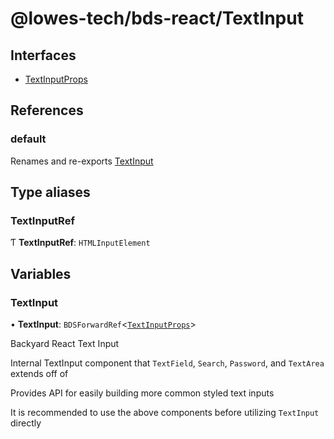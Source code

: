 # @lowes-tech/bds-react/TextInput

## Interfaces

- [TextInputProps](interfaces/TextInputProps.md)

## References

### default

Renames and re-exports [TextInput](README.md#textinput)

## Type aliases

### TextInputRef

Ƭ **TextInputRef**: `HTMLInputElement`

## Variables

### TextInput

• **TextInput**: `BDSForwardRef`<[`TextInputProps`](interfaces/TextInputProps.md)\>

Backyard React Text Input

Internal TextInput component that `TextField`, `Search`, `Password`, and `TextArea` extends off of

Provides API for easily building more common styled text inputs

It is recommended to use the above components before utilizing `TextInput` directly
